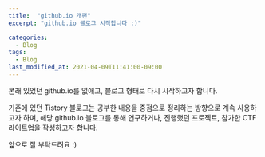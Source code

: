 ```yaml
---
title:  "github.io 개편"
excerpt: "github.io 블로그 시작합니다 :)"

categories:
  - Blog
tags:
  - Blog
last_modified_at: 2021-04-09T11:41:00-09:00
---
```


본래 있었던 github.io를 없애고, 블로그 형태로 다시 시작하고자 합니다.

기존에 있던 Tistory 블로그는 공부한 내용을 중점으로 정리하는 방향으로 계속 사용하고자 하며,
해당 github.io 블로그를 통해 연구하거나, 진행했던 프로젝트, 참가한 CTF 라이트업을 작성하고자 합니다. 

앞으로 잘 부탁드려요 :) 